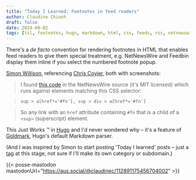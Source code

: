 ```yaml
---
title: "Today I Learned: Footnotes in feed readers"
author: Claudine Chionh
draft: false
date: 2024-08-02
tags: [til, footnotes, hugo, markdown, html, css, feeds, rss, netnewswire, feedbin]
---
```


There's a *de facto* convention for rendering footnotes in HTML that enables feed readers to give them special treatment, e.g. NetNewsWire and Feedbin display them inline if you select the numbered footnote popup.

[Simon Willison](https://simonwillison.net/2024/Aug/1/footnotes-that-work-in-rss-readers/), referencing [Chris Coyier](https://css-tricks.com/footnotes-that-work-in-rss-readers/), both with screenshots:

> I found [this code](https://github.com/Ranchero-Software/NetNewsWire/blob/094a85bce0ca2e5a7593eed027b71714a37c147c/Shared/Article%20Rendering/main.js#L144-L150) in the NetNewsWire source (it's MIT licensed) which runs against elements matching this CSS selector:

> `sup > a[href*='#fn'], sup > div > a[href*='#fn']`

> So any link with an `href` attribute containing `#fn` that is a child of a `<sup>` (superscript) element.

This Just Works :tm: in [Hugo](https://gohugo.io/getting-started/configuration-markup/#goldmark) and I'd never wondered why – it's a feature of [Goldmark](https://github.com/yuin/goldmark/blob/master/extension/footnote.go), Hugo's default Markdown parser.

(And I was inspired by Simon to start posting 'Today I learned' posts – just a [tag](/tags/til) at this stage, not sure if I'll make its own category or subdomain.)

{{< posse-mastodon mastodonUrl="https://aus.social/@claudinec/112891175456704002" >}}


